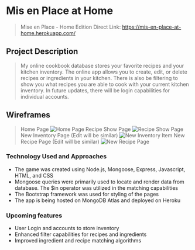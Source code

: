 # Mis en Place at Home
> Mise en Place - Home Edition
> Direct Link: https://mis-en-place-at-home.herokuapp.com/

## Project Description
> My online cookbook database stores your favorite recipes and your kitchen inventory. The online app allows you to create, edit, or delete recipes or ingredients in your kitchen. There is also be filtering to show you what recipes you are able to cook with your current kitchen inventory. In future updates, there will be login capabilities for individual accounts. 


## Wireframes
>Home Page
![Home Page](https://media.git.generalassemb.ly/user/37228/files/5e791e80-1b12-11ec-9f01-7c551d5bd078)
>Recipe Show Page
![Recipe Show Page](https://media.git.generalassemb.ly/user/37228/files/5f11b500-1b12-11ec-857f-6eaa30bee92f)
>New Inventory Page (Edit will be similar)
![New Inventory Item](https://media.git.generalassemb.ly/user/37228/files/5e791e80-1b12-11ec-8f46-22be626fa30b)
>New Recipe Page (Edit will be similar)
![New Recipe Page](https://media.git.generalassemb.ly/user/37228/files/5f11b500-1b12-11ec-852b-dd88eaee0e99)

### Technology Used and Approaches
- The game was created using Node.js, Mongoose, Express, Javascript, HTML, and CSS
- Mongoose queries were primarily used to locate and render data from database. The $in operator was utilized in the matching capabilities
- The Bootstrap framework was used for styling of the pages
- The app is being hosted on MongoDB Atlas and deployed on Heroku


### Upcoming features
- User Login and accounts to store inventory
- Enhanced filter capabilities for recipes and ingredients
- Improved ingredient and recipe matching algorithms
